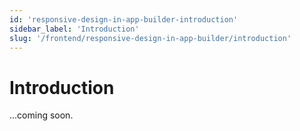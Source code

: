 ```yaml
---
id: 'responsive-design-in-app-builder-introduction'
sidebar_label: 'Introduction'
slug: '/frontend/responsive-design-in-app-builder/introduction'
---
```


# Introduction

...coming soon.
